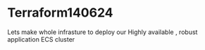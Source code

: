 # Terraform140624
Lets make whole infrasture to deploy our Highly available , robust application ECS cluster
